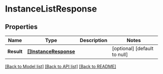 # InstanceListResponse

## Properties
Name | Type | Description | Notes
------------ | ------------- | ------------- | -------------
**Result** | [**[]InstanceResponse**](Instance-response.md) |  | [optional] [default to null]

[[Back to Model list]](../README.md#documentation-for-models) [[Back to API list]](../README.md#documentation-for-api-endpoints) [[Back to README]](../README.md)


